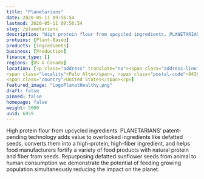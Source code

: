 ```yaml
---
title: "Planetarians"
date: 2020-05-11 09:56:54
lastmod: 2020-05-11 09:56:54
slug: /planetarians
description: "High protein flour from upcycled ingredients. PLANETARIANS’ patent-pending technology adds value to overlooked ingredients like defatted seeds, converts them into a high-protein, high-fiber ingredient, and helps food manufacturers fortify a variety of food products with natural protein and fiber from seeds. Repurposing defatted sunflower seeds from animal to human consumption we demonstrate the potential of feeding growing population simultaneously reducing the impact on the planet."
proteins: [Plant-Based]
products: [Ingredients]
business: [Production]
finance_type: []
regions: [US & Canada]
location: [<p class="address" translate="no"><span class="address-line1">Hansen Way</span><br>
<span class="locality">Palo Alto</span>, <span class="postal-code">94304</span><br>
<span class="country">United States</span></p>]
featured_image: "LogoPlanetHealthy.png"
draft: false
pinned: false
homepage: false
weight: 5000
uuid: 6859
---
```

<p>High protein flour from upcycled ingredients. PLANETARIANS’ patent-pending technology adds value to overlooked ingredients like defatted seeds, converts them into a high-protein, high-fiber ingredient, and helps food manufacturers fortify a variety of food products with natural protein and fiber from seeds. Repurposing defatted sunflower seeds from animal to human consumption we demonstrate the potential of feeding growing population simultaneously reducing the impact on the planet.</p>
